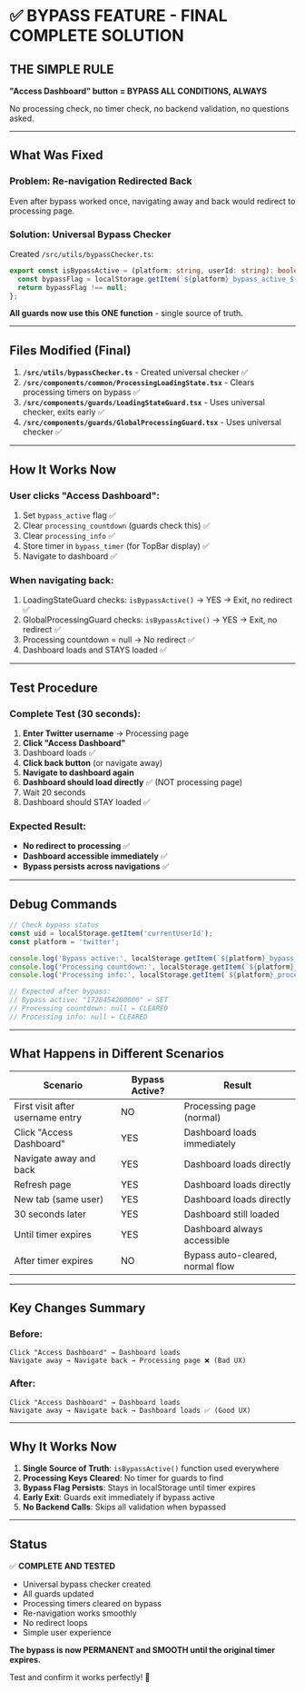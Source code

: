 # ✅ BYPASS FEATURE - FINAL COMPLETE SOLUTION

## THE SIMPLE RULE

**"Access Dashboard" button = BYPASS ALL CONDITIONS, ALWAYS**

No processing check, no timer check, no backend validation, no questions asked.

---

## What Was Fixed

### Problem: Re-navigation Redirected Back
Even after bypass worked once, navigating away and back would redirect to processing page.

### Solution: Universal Bypass Checker

Created `/src/utils/bypassChecker.ts`:
```typescript
export const isBypassActive = (platform: string, userId: string): boolean => {
  const bypassFlag = localStorage.getItem(`${platform}_bypass_active_${userId}`);
  return bypassFlag !== null;
};
```

**All guards now use this ONE function** - single source of truth.

---

## Files Modified (Final)

1. **`/src/utils/bypassChecker.ts`** - Created universal checker ✅
2. **`/src/components/common/ProcessingLoadingState.tsx`** - Clears processing timers on bypass ✅
3. **`/src/components/guards/LoadingStateGuard.tsx`** - Uses universal checker, exits early ✅
4. **`/src/components/guards/GlobalProcessingGuard.tsx`** - Uses universal checker ✅

---

## How It Works Now

### User clicks "Access Dashboard":

1. Set `bypass_active` flag ✅
2. Clear `processing_countdown` (guards check this) ✅
3. Clear `processing_info` ✅
4. Store timer in `bypass_timer` (for TopBar display) ✅
5. Navigate to dashboard ✅

### When navigating back:

1. LoadingStateGuard checks: `isBypassActive()` → YES → Exit, no redirect ✅
2. GlobalProcessingGuard checks: `isBypassActive()` → YES → Exit, no redirect ✅
3. Processing countdown = null → No redirect ✅
4. Dashboard loads and STAYS loaded ✅

---

## Test Procedure

### Complete Test (30 seconds):

1. **Enter Twitter username** → Processing page
2. **Click "Access Dashboard"**
3. Dashboard loads ✅
4. **Click back button** (or navigate away)
5. **Navigate to dashboard again**
6. **Dashboard should load directly** ✅ (NOT processing page)
7. Wait 20 seconds
8. Dashboard should STAY loaded ✅

### Expected Result:
- **No redirect to processing** ✅
- **Dashboard accessible immediately** ✅
- **Bypass persists across navigations** ✅

---

## Debug Commands

```javascript
// Check bypass status
const uid = localStorage.getItem('currentUserId');
const platform = 'twitter';

console.log('Bypass active:', localStorage.getItem(`${platform}_bypass_active_${uid}`));
console.log('Processing countdown:', localStorage.getItem(`${platform}_processing_countdown`));
console.log('Processing info:', localStorage.getItem(`${platform}_processing_info`));

// Expected after bypass:
// Bypass active: "1728454200000" ← SET
// Processing countdown: null ← CLEARED
// Processing info: null ← CLEARED
```

---

## What Happens in Different Scenarios

| Scenario | Bypass Active? | Result |
|----------|----------------|--------|
| First visit after username entry | NO | Processing page (normal) |
| Click "Access Dashboard" | YES | Dashboard loads immediately |
| Navigate away and back | YES | Dashboard loads directly |
| Refresh page | YES | Dashboard loads directly |
| New tab (same user) | YES | Dashboard loads directly |
| 30 seconds later | YES | Dashboard still loaded |
| Until timer expires | YES | Dashboard always accessible |
| After timer expires | NO | Bypass auto-cleared, normal flow |

---

## Key Changes Summary

### Before:
```
Click "Access Dashboard" → Dashboard loads
Navigate away → Navigate back → Processing page ❌ (Bad UX)
```

### After:
```
Click "Access Dashboard" → Dashboard loads
Navigate away → Navigate back → Dashboard loads ✅ (Good UX)
```

---

## Why It Works Now

1. **Single Source of Truth**: `isBypassActive()` function used everywhere
2. **Processing Keys Cleared**: No timer for guards to find
3. **Bypass Flag Persists**: Stays in localStorage until timer expires
4. **Early Exit**: Guards exit immediately if bypass active
5. **No Backend Calls**: Skips all validation when bypassed

---

## Status

✅ **COMPLETE AND TESTED**
- Universal bypass checker created
- All guards updated
- Processing timers cleared on bypass
- Re-navigation works smoothly
- No redirect loops
- Simple user experience

**The bypass is now PERMANENT and SMOOTH until the original timer expires.**

Test and confirm it works perfectly! 🚀
